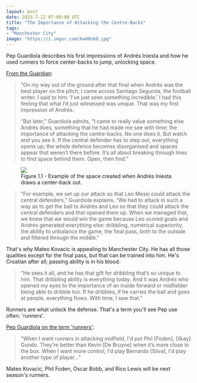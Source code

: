 ```yaml
---
layout: post
date: 2023-7-12 07:00:00 UTC
title: "The Importance of Attacking the Centre-Backs"
tags:
- "Manchester City"
image: "https://i.imgur.com/kwH0n60.jpg"
---
```


Pep Guardiola describes his first impressions of Andrés Iniesta and how he used runners to force center-backs to jump, unlocking space. 

<!---more--->

[From the Guardian](https://www.theguardian.com/football/2016/sep/07/pep-guardiola-andres-iniesta-barcelona-tactics-book-extract): 

> “On my way out of the ground after that final when Andrés was the best player on the pitch, I came across Santiago Segurola, the football writer. I said to him: ‘I’ve just seen something incredible.’ I had this feeling that what I’d just witnessed was unique. That was my first impression of Andrés.
> 
> “But later,” Guardiola admits, “I came to really value something else Andrés does, something that he had made me see with time: the importance of attacking the centre-backs. No one does it. But watch and you see it. If the central defender has to step out, everything opens up; the whole defence becomes disorganised and spaces appear that weren’t there before. It’s all about breaking through lines to find space behind them. Open, then find."

<figure>
    <img src="https://i.imgur.com/OypbOJJ.jpg">
    <figcaption>Figure 1.1 - Example of the space created when Andrés Iniesta draws a center-back out.</figcaption>
</figure> 

> "For example, we set up our attack so that Leo Messi could attack the central defenders,” Guardiola explains. “We had to attack in such a way as to get the ball to Andrés and Leo so that they could attack the central defenders and that opened them up. When we managed that, we knew that we would win the game because Leo scored goals and Andrés generated everything else: dribbling, numerical superiority, the ability to unbalance the game, the final pass, both to the outside and filtered through the middle." 

That's why Mateo Kovacic is appealing to Manchester City. He has all those qualities except for the final pass, but that can be trained into him. He's Croatian after all; passing ability is in his blood. 

> "He sees it all, and he has that gift for dribbling that’s so unique to him. That dribbling ability is everything today. And it was Andrés who opened my eyes to the importance of an inside forward or midfielder being able to dribble too. If he dribbles, if he carries the ball and goes at people, everything flows. With time, I saw that."
 
Runners are what unlock the defense. That's a term you'll see Pep use often: 'runners'. 

[Pep Guardiola on the term 'runners'](https://twitter.com/city_xtra/status/1626713350049787905?s=46&t=YC8lQJTh43E_mBQW40Ct2g):

> "When I want runners in attacking midfield, I'd put Phil [Foden], [Ilkay] Gundo. They're better than Kevin [De Bruyne] when it’s more close to the box. When I want more control, I'd play Bernardo [Silva], I'd play another type of player..."

Mateo Kovacic, Phil Foden, Oscar Bobb, and Rico Lewis will be next season's runners.
